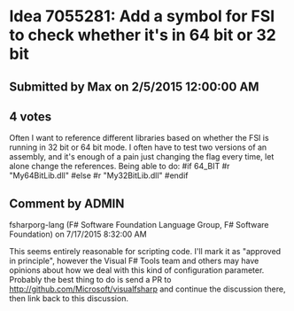 # Idea 7055281: Add a symbol for FSI to check whether it's in 64 bit or 32 bit #

## Submitted by Max on 2/5/2015 12:00:00 AM

## 4 votes

Often I want to reference different libraries based on whether the FSI is running in 32 bit or 64 bit mode. I often have to test two versions of an assembly, and it's enough of a pain just changing the flag every time, let alone change the references. Being able to do:
#if 64_BIT
#r "My64BitLib.dll"
#else
#r "My32BitLib.dll"
#endif




## Comment by ADMIN
fsharporg-lang (F# Software Foundation Language Group, F# Software Foundation) on 7/17/2015 8:32:00 AM

This seems entirely reasonable for scripting code.
I'll mark it as "approved in principle", however the Visual F# Tools team and others may have opinions about how we deal with this kind of configuration parameter. Probably the best thing to do is send a PR to http://github.com/Microsoft/visualfsharp and continue the discussion there, then link back to this discussion.

